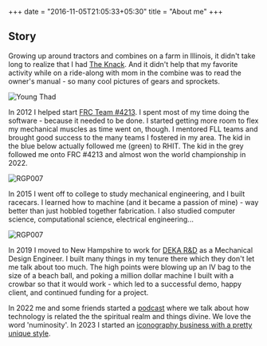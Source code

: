 +++
date = "2016-11-05T21:05:33+05:30"
title = "About me"
+++

## Story

Growing up around tractors and combines on a farm in Illinois, it didn't take long to realize that I had [The Knack](https://www.youtube.com/watch?v=g8vHhgh6oM0). And it didn't help that my favorite activity while on a ride-along with mom in the combine was to read the owner's manual - so many cool pictures of gears and sprockets.

![Young Thad](/images/tjplanting.jpg)

In 2012 I helped start [FRC Team #4213](http://metalcowrobotics.com/). I spent most of my time doing the software - because it needed to be done. I started getting more room to flex my mechanical muscles as time went on, though. I mentored FLL teams and brought good success to the many teams I fostered in my area. The kid in the blue below actually followed me (green) to RHIT. The kid in the grey followed me onto FRC #4213 and almost won the world championship in 2022.

![RGP007](/images/mentoring.jpg)

In 2015 I went off to college to study mechanical engineering, and I built racecars. I learned how to machine (and it became a passion of mine) - way better than just hobbled together fabrication. I also studied computer science, computational science, electrical engineering... 

![RGP007](/images/rgp007.jpg)

In 2019 I moved to New Hampshire to work for [DEKA R&D](http://www.dekaresearch.com/) as a Mechanical Design Engineer. I built many things in my tenure there which they don't let me talk about too much. The high points were blowing up an IV bag to the size of a beach ball, and poking a million dollar machine I built with a crowbar so that it would work - which led to a successful demo, happy client, and continued funding for a project.

In 2022 me and some friends started a [podcast](https://www.machinaeexdeo.com) where we talk about how technology is related the the spiritual realm and things divine. We love the word 'numinosity'. In 2023 I started an [iconography business with a pretty unique style](https://littlecreators.shop).

[1]: /img/about.jpg
